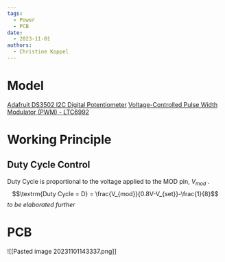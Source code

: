 ```yaml
---
tags:
  - Power
  - PCB
date:
  - 2023-11-01
authors: 
  - Christine Koppel
---
```

# Model
[Adafruit DS3502 I2C Digital Potentiometer](https://cdn-learn.adafruit.com/downloads/pdf/ds3502-i2c-potentiometer.pdf)
[Voltage-Controlled Pulse Width Modulator (PWM) - LTC6992](https://www.analog.com/media/en/technical-documentation/data-sheets/LTC6992-1-6992-2-6992-3-6992-4.pdf)

# Working Principle
## Duty Cycle Control
Duty Cycle is proportional to the voltage applied to the MOD pin, $V_{mod}$ .
$$\textrm{Duty Cycle = D} = \frac{V_{mod}}{0.8V-V_{set}}-\frac{1}{8}$$
*to be elaborated further*
# PCB
![[Pasted image 20231101143337.png]]